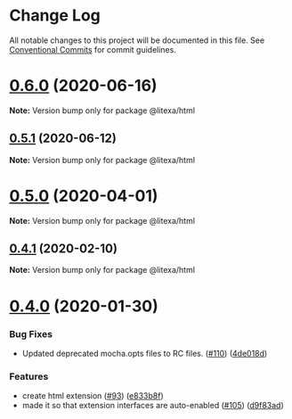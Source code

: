 # Change Log

All notable changes to this project will be documented in this file.
See [Conventional Commits](https://conventionalcommits.org) for commit guidelines.

# [0.6.0](https://github.com/alexa-games/litexa/compare/v0.5.1...v0.6.0) (2020-06-16)

**Note:** Version bump only for package @litexa/html





## [0.5.1](https://github.com/alexa-games/litexa/compare/v0.5.0...v0.5.1) (2020-06-12)

**Note:** Version bump only for package @litexa/html





# [0.5.0](https://github.com/alexa-games/litexa/compare/v0.4.1...v0.5.0) (2020-04-01)

**Note:** Version bump only for package @litexa/html





## [0.4.1](https://github.com/alexa-games/litexa/compare/v0.4.0...v0.4.1) (2020-02-10)

**Note:** Version bump only for package @litexa/html





# [0.4.0](https://github.com/alexa-games/litexa/compare/v0.3.1...v0.4.0) (2020-01-30)


### Bug Fixes

* Updated deprecated mocha.opts files to RC files. ([#110](https://github.com/alexa-games/litexa/issues/110)) ([4de018d](https://github.com/alexa-games/litexa/commit/4de018d79763c37060894c57265280acdd9c822e))


### Features

* create html extension ([#93](https://github.com/alexa-games/litexa/issues/93)) ([e833b8f](https://github.com/alexa-games/litexa/commit/e833b8f81c68a81446c70237151b55b4c7807f41))
* made it so that extension interfaces are auto-enabled ([#105](https://github.com/alexa-games/litexa/issues/105)) ([d9f83ad](https://github.com/alexa-games/litexa/commit/d9f83adbe85177aba24f562ea27c466f49984899))
